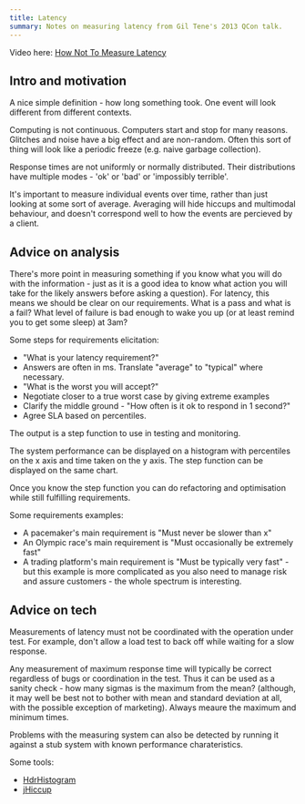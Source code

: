 ```yaml
---
title: Latency
summary: Notes on measuring latency from Gil Tene's 2013 QCon talk.
---
```


Video here: [How Not To Measure Latency](http://www.infoq.com/presentations/latency-pitfalls)

## Intro and motivation

A nice simple definition - how long something took. One event will look different from different contexts.

Computing is not continuous. Computers start and stop for many reasons.
Glitches and noise have a big effect and are non-random. Often this sort of thing will look like a periodic freeze (e.g. naive garbage collection).

Response times are not uniformly or normally distributed.
Their distributions have multiple modes - 'ok' or 'bad' or 'impossibly terrible'.

It's important to measure individual events over time, rather than just looking at some sort of average.
Averaging will hide hiccups and multimodal behaviour, and doesn't correspond well to how the events are percieved by a client.

## Advice on analysis

There's more point in measuring something if you know what you will do with the information - just as it is a good idea to know what action you will take for the likely answers before asking a question).
For latency, this means we should be clear on our requirements. What is a pass and what is a fail? What level of failure is bad enough to wake you up (or at least remind you to get some sleep) at 3am?

Some steps for requirements elicitation:

* "What is your latency requirement?"
* Answers are often in ms. Translate "average" to "typical" where necessary.
* "What is the worst you will accept?"
* Negotiate closer to a true worst case by giving extreme examples
* Clarify the middle ground - "How often is it ok to respond in 1 second?"
* Agree SLA based on percentiles.

The output is a step function to use in testing and monitoring.

The system performance can be displayed on a histogram with percentiles on the x axis and time taken on the y axis.
The step function can be displayed on the same chart.

Once you know the step function you can do refactoring and optimisation while still fulfilling requirements.

Some requirements examples:

* A pacemaker's main requirement is "Must never be slower than x"
* An Olympic race's  main requirement is "Must occasionally be extremely fast"
* A trading platform's main requirement is "Must be typically very fast" - but this example is more complicated as you also need to manage risk and assure customers - the whole spectrum is interesting.

## Advice on tech

Measurements of latency must not be coordinated with the operation under test. For example, don't allow a load test to back off while waiting for a slow response.

Any measurement of maximum response time will typically be correct regardless of bugs or coordination in the test. Thus it can be used as a sanity check - how many sigmas is the maximum from the mean? (although, it may well be best not to bother with mean and standard deviation at all, with the possible exception of marketing). Always meaure the maximum and minimum times.

Problems with the measuring system can also be detected by running it against a stub system with known performance charateristics.

Some tools:

* [HdrHistogram](https://github.com/giltene/HdrHistogram)
* [jHiccup](http://www.azulsystems.com/jHiccup)
